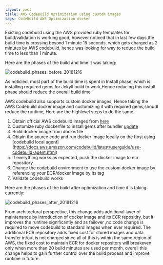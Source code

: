 ```yaml
---
layout: post
title: AWS CodeBuild Optimization using custom images
tags: CodeBuild AWS Optimization docker
---
```


Existing codebuild using the AWS provided ruby templates for build/validation is working good, however noticed that in last few days,the build time is crossing beyond 1 minute 15 seconds, which gets charged as 2 minutes by AWS codebuild, hence was looking for way to reduce the build time to less than 1 minute. 

Here are the phases of the build and time it was taking:

![codebuild_phases_before_20181216](/assests/screenshots/codebuild_phases_before_20181216.png)

As noticied, most part of the build time is spent in Install phase, which is installing required gems for Jekyll build to work,Hence reducing this install phase should reduce the overall build time.

AWS codebuild also supports custom docker images, Hence taking the AWS Codebuild docker image and customizing it with required gems,shoudl reduce the runtime, Here are the highlevel steps to do the same.

1. Obtain official AWS codebuild images from [here](https://github.com/aws/aws-codebuild-docker-images)
2. Customize ruby  dockerfile to install gems  after bundler [update](https://github.com/aws/aws-codebuild-docker-images/blob/master/ubuntu/ruby/2.5.3/Dockerfile)
3. Build docker image from dockerfile
4. Obtain the source code and run docker image locally on the host using [codebuild local agent] (https://docs.aws.amazon.com/codebuild/latest/userguide/use-codebuild-agent.html)
5. If everything works as expected, push the docker image to ecr repository
6. Change the codebuild environment to use the custom docker image by referencing your ECR/docker image by its tag
7. Validate codebuild works

Here are the phases of the build after optimization and time it is taking currently:

![codebuild_phases_after_20181216](/assests/screenshots/codebuild_phases_after_20181216.png)

From architectural perspective, this change adds additional layer of maintenance by introduction of docker image and its ECR repositiry, but it improves the runtime significantly and as failover ,no code change is required to move codebuild to standard images when ever required. The additional ECR repository adds fixed cost for stored images and data transfer in/out is not charged since all of this is within the same region of AWS, the fixed cost to maintain ECR for docker repository will breakeven only when more than 20 build minutes are used per month, overall this change helps to gain further control over the  build process and improve runtime in future.

